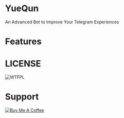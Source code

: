 # YueQun


An Advanced Bot to Improve Your Telegram Experiences

# Features




# LICENSE

![WTFPL](http://www.wtfpl.net/wp-content/uploads/2012/12/wtfpl-badge-4.png)

# Support

<a href="https://www.buymeacoffee.com/AuVnCxIZR" target="_blank"><img src="https://www.buymeacoffee.com/assets/img/custom_images/yellow_img.png" alt="Buy Me A Coffee" style="height: auto !important;width: auto !important;" ></a>
